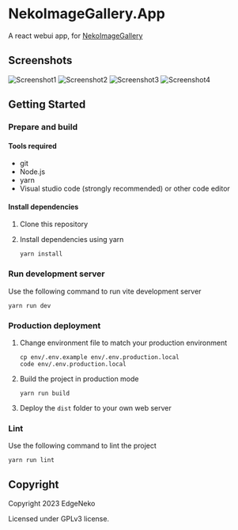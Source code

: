 # NekoImageGallery.App

A react webui app, for [NekoImageGallery](https://github.com/hv0905/NekoImageGallery)

## Screenshots

![Screenshot1](https://raw.githubusercontent.com/hv0905/NekoImageGallery/master/web/screenshots/1.png)
![Screenshot2](https://raw.githubusercontent.com/hv0905/NekoImageGallery/master/web/screenshots/2.png)
![Screenshot3](https://raw.githubusercontent.com/hv0905/NekoImageGallery/master/web/screenshots/3.png)
![Screenshot4](https://raw.githubusercontent.com/hv0905/NekoImageGallery/master/web/screenshots/4.png)

## Getting Started

### Prepare and build

#### Tools required

- git
- Node.js
- yarn
- Visual studio code (strongly recommended) or other code editor

#### Install dependencies

1. Clone this repository
2. Install dependencies using yarn

   ```shell
   yarn install
   ```

### Run development server

Use the following command to run vite development server

```shell
yarn run dev
```

### Production deployment

1. Change environment file to match your production environment

   ```shell
   cp env/.env.example env/.env.production.local
   code env/.env.production.local
   ```

2. Build the project in production mode

   ```shell
   yarn run build
   ```

3. Deploy the `dist` folder to your own web server

### Lint

Use the following command to lint the project

```shell
yarn run lint
```

## Copyright

Copyright 2023 EdgeNeko

Licensed under GPLv3 license.
